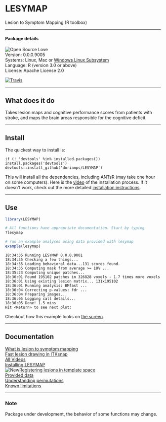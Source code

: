# LESYMAP
Lesion to Symptom Mapping (R toolbox)  

*****  
#### Package details  
![Open Source Love](https://badges.frapsoft.com/os/v3/open-source.svg?v=103)  
Version:  0.0.0.9005  
Systems:  Linux, Mac or [Windows Linux Subsystem](https://github.com/stnava/ANTsR/wiki/Installing-ANTsR-in-Windows-10-(along-with-FSL,-Rstudio,-Freesurfer,-etc).)  
Language: R (version 3.0 or above)  
License:  Apache License 2.0  
  
[![Travis](https://img.shields.io/travis/dorianps/LESYMAP.svg?branch=master)](https://travis-ci.org/dorianps/LESYMAP)  

  
*****
## What does it do  
Takes lesion maps and cognitive performance scores from patients with stroke, and maps the brain areas responsible for the cognitive deficit.  

  
*****
## Install

The quickest way to install is:
```
if (! 'devtools' %in% installed.packages()) install.packages('devtools')
devtools::install_github('dorianps/LESYMAP')
```
This will install all the dependencies, including ANTsR (may take one hour on some computers). Here is the [video](https://youtu.be/HSK2txFvbMU) of the installation process. If it doesn't work, check out the more detailed [installation instructions](https://github.com/dorianps/LESYMAP/wiki/Lesymap-Installation).
  
*****
## Use
```r
library(LESYMAP)

# All functions have appropriate documentation. Start by typing
?lesymap

# run an example analyses using data provided with lesymap
example(lesymap)
```
```
18:34:35 Running LESYMAP 0.0.0.9001   
18:34:35 Checking a few things...  
18:34:35 Loading behavioral data...131 scores found.  
18:34:35 Computing mask from average >= 10% ...  
18:35:23 Computing unique patches...  
18:36:01 Found 195102 patches in 326828 voxels - 1.7 times more voxels  
18:36:01 Using existing lesion matrix... 131x195102  
18:36:01 Running analysis: BMfast ...  
18:36:04 Correcting p-values: fdr ...  
18:36:04 Preparing images...  
18:36:05 Logging call details...  
18:36:05 Done! 1.5 mins   
Hit <Return> to see next plot: 
```
Checkout how this example looks on [the screen](https://youtu.be/0WQXEgip_zk).  
  
*****    
## Documentation
[What is lesion to symptom mapping](https://github.com/dorianps/LESYMAP/wiki/What-is-lesion-to-symptom-mapping)  
[Fast lesion drawing in ITKsnap](https://www.youtube.com/watch?v=ZVmINdWk5R4)  
[All Videos](https://github.com/dorianps/LESYMAP/wiki/Videos)  
[Installing LESYMAP](https://github.com/dorianps/LESYMAP/wiki/Lesymap-Installation)  
![New](http://adarshcredit.in/wp-content/uploads/2017/09/new-icon-1.gif)[Registering lesions in template space](https://github.com/dorianps/LESYMAP/wiki/Registering-lesions-in-template-space)  
[Provided data](https://github.com/dorianps/LESYMAP/wiki/Data)  
[Understanding permutations](https://github.com/dorianps/LESYMAP/wiki/Understanding-permutations)  
[Known limitations](https://github.com/dorianps/LESYMAP/wiki/Known-Limitations)

*****    
### Note
Package under development, the behavior of some functions may change.
